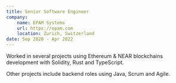 ```yaml
---
title: Senior Software Engineer
company:
    name: EPAM Systems
    url: https://epam.com
    location: Zurich, Switzerland
date: Sep 2020 - Apr 2022
---
```


Worked in several projects using Ethereum & NEAR blockchains development with Solidity, Rust and TypeScript.

Other projects include backend roles using Java, Scrum and Agile.

